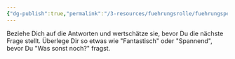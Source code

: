 ```yaml
---
{"dg-publish":true,"permalink":"/3-resources/fuehrungsrolle/fuehrungspersoenlichkeit/the-coaching-habit-von-michael-stanier/acknowledge-the-answers-you-get/","title":"Acknowledge the Answers You Get","created":"2024-12-09T09:04:10.190+01:00","updated":"2024-12-08T23:30:53.557+01:00"}
---
```



Beziehe Dich auf die Antworten und wertschätze sie, bevor Du die nächste Frage stellt. Überlege Dir so etwas wie "Fantastisch" oder "Spannend", bevor Du "Was sonst noch?" fragst.
